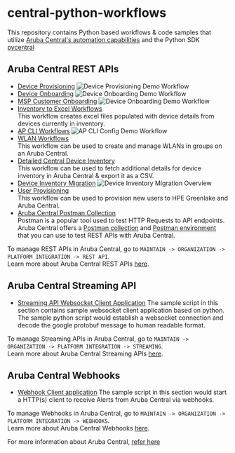 # central-python-workflows

This repository contains Python based workflows & code samples that utilize [Aruba Central's automation capabilities](https://developer.arubanetworks.com/aruba-central/docs/aruba-central-extensibility) and the Python SDK [pycentral](https://pypi.org/project/pycentral/)

## Aruba Central REST APIs
- [Device Provisioning](https://github.com/aruba/central-python-workflows/tree/main/device_provisioning) 
  ![Device Provisioning Demo Workflow](device_provisioning/media/workflow_overview.png) 
- [Device Onboarding](https://github.com/aruba/central-python-workflows/tree/main/device_onboarding) 
  ![Device Onboarding Demo Workflow](device_onboarding/media/workflow_overview.png)
- [MSP Customer Onboarding](https://github.com/aruba/central-python-workflows/tree/main/msp_customer_onboarding) 
  ![Device Onboarding Demo Workflow](msp_customer_onboarding/media/workflow_overview.png)
- [Inventory to Excel Workflows](https://github.com/aruba/central-python-workflows/tree/main/inventory_to_excel)\
  This workflow creates excel files populated with device details from devices currently in inventory.
- [AP CLI Workflows](https://github.com/aruba/central-python-workflows/tree/main/ap_config)
  ![AP CLI Config Demo Workflow](ap_config/media/ap-flowchart.png)
- [WLAN Workflows](https://github.com/aruba/central-python-workflows/tree/main/wlan_config)\
  This workflow can be used to create and manage WLANs in groups on an Aruba Central.
- [Detailed Central Device Inventory](https://github.com/aruba/central-python-workflows/tree/main/detailed_central_device_inventory/)\
  This workflow can be used to fetch additional details for device inventory in Aruba Central & export it as a CSV.
- [Device Inventory Migration](https://github.com/aruba/central-python-workflows/tree/main/device_inventory_migration/)
  ![Device Inventory Migration Overview](device_inventory_migration/media/workflow_overview.png)
- [User Provisioning](https://github.com/aruba/central-python-workflows/tree/main/user_provisioning)\
  This workflow can be used to provision new users to HPE Greenlake and Aruba Central.
- [Aruba Central Postman Collection](https://www.postman.com/hpe-aruba-networking/workspace/aruba-central/)\
  Postman is a popular tool used to test HTTP Requests to API endpoints. Aruba Central offers a [Postman collection](https://www.postman.com/hpe-aruba-networking/workspace/aruba-central/collection/32717089-b3b1c3e4-7d04-4af1-be8c-e5c51e2453bb) and [Postman environment](https://www.postman.com/hpe-aruba-networking/workspace/aruba-central/environment/30369652-60b80c56-ad11-40d3-a4a6-5cde71abf2e4) that you can use to test REST APIs with Aruba Central.

To manage REST APIs in Aruba Central, go to `MAINTAIN -> ORGANIZATION -> PLATFORM INTEGRATION -> REST API`.\
Learn more about Aruba Central REST APIs [here](https://developer.arubanetworks.com/aruba-central/docs/api-getting-started).

## Aruba Central Streaming API
- [Streaming API Websocket Client Application](https://github.com/aruba/central-python-workflows/tree/main/streaming-api-client)
The sample script in this section contains sample websocket client application based on python. 
The sample python script would establish a websocket connection and decode the google protobuf message to human readable format.

To manage Streaming APIs in Aruba Central, go to `MAINTAIN -> ORGANIZATION -> PLATFORM INTEGRATION -> STREAMING`.\
Learn more about Aruba Central Streaming APIs [here](https://developer.arubanetworks.com/aruba-central/docs/streaming-api-getting-started).

## Aruba Central Webhooks

- [Webhook Client application](https://github.com/aruba/central-python-workflows/tree/main/webhooks)
The sample script in this section would start a HTTP(s) client to receive Alerts from Aruba Central via webhooks. 

To manage Webhooks in Aruba Central, go to `MAINTAIN -> ORGANIZATION -> PLATFORM INTEGRATION -> WEBHOOKS`.\
Learn more about Aruba Central Webhooks [here](https://developer.arubanetworks.com/aruba-central/docs/webhooks-getting-started).

For more information about Aruba Central, [refer here](https://www.arubanetworks.com/techdocs/central/latest/content/home.htm)
